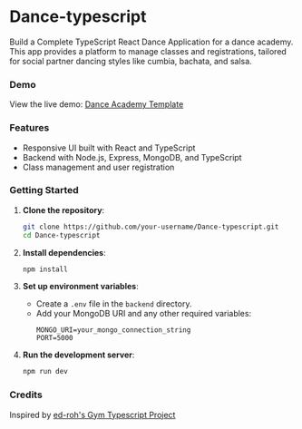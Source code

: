 

# Dance-typescript

Build a Complete TypeScript React Dance Application for a dance academy. This app provides a platform to manage classes and registrations, tailored for social partner dancing styles like cumbia, bachata, and salsa.

### Demo

View the live demo: [Dance Academy Template](https://danceacademytemplate-production.up.railway.app/)


### Features
- Responsive UI built with React and TypeScript
- Backend with Node.js, Express, MongoDB, and TypeScript
- Class management and user registration

### Getting Started

1. **Clone the repository**:
   ```bash
   git clone https://github.com/your-username/Dance-typescript.git
   cd Dance-typescript
   ```

2. **Install dependencies**:
   ```bash
   npm install
   ```

3. **Set up environment variables**:
   - Create a `.env` file in the `backend` directory.
   - Add your MongoDB URI and any other required variables:
     ```plaintext
     MONGO_URI=your_mongo_connection_string
     PORT=5000
     ```

4. **Run the development server**:
   ```bash
   npm run dev
   ```

### Credits

Inspired by [ed-roh's Gym Typescript Project](https://github.com/ed-roh/gym-typescript)
